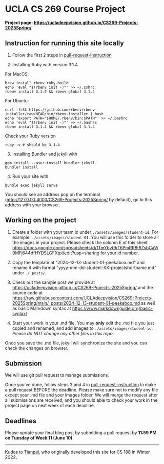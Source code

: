 # UCLA CS 269 Course Project

**Project page: https://ucladeepvision.github.io/CS269-Projects-2025Spring/**


## Instruction for running this site locally

1. Follow the first 2 steps in [pull-request-instruction](pull-request-instruction.md)

2. Installing Ruby with version 3.1.4 

For MacOS:
```
brew install rbenv ruby-build
echo 'eval "$(rbenv init -)"' >> ~/.zshrc
rbenv install 3.1.4 && rbenv global 3.1.4
```
For Ubuntu: 
```
curl -fsSL https://github.com/rbenv/rbenv-installer/raw/HEAD/bin/rbenv-installer | bash
echo 'export PATH="$HOME/.rbenv/bin:$PATH"' >> ~/.bashrc
echo 'eval "$(rbenv init -)"' >> ~/.bashrc
rbenv install 3.1.4 && rbenv global 3.1.4
```

Check your Ruby version
```
ruby -v # should be 3.1.4
```

3. Installing Bundler and jekyll with
```
gem install --user-install bundler jekyll
bundler install
```

4. Run your site with
```
bundle exec jekyll serve
```
You should see an address pop on the terminal (http://127.0.0.1:4000/CS269-Projects-2025Spring/ by default), go to this address with your browser.

## Working on the project

1. Create a folder with your team id under ```./assets/images/student-id```. For example: ```./assets/images/student-01```. You will use this folder to store all the images in your project. Please check the column E of this sheet https://docs.google.com/spreadsheets/d/1TmYbvt9rT6PmRR8t9ZsbCaW9MFj644dfHYDSLGFXtpI/edit?usp=sharing for your id number.

2. Copy the template at "2024-12-13-student-01-peekaboo.md" and rename it with format "yyyy-mm-dd-student-XX-projectshortname.md" under ```./_posts/```.

3. Check out the sample post we provide at https://ucladeepvision.github.io/CS269-Projects-2025Spring/ and the source code at https://raw.githubusercontent.com/UCLAdeepvision/CS269-Projects-2025Spring/main/_posts/2024-12-13-student-01-peekaboo.md as well as basic Markdown syntax at https://www.markdownguide.org/basic-syntax/

4. Start your work in your .md file. You may **only** edit the .md file you just copied and renamed, and add images to ```./assets/images/student-id```. *Please do NOT change any other files in this repo.*

Once you save the .md file, jekyll will synchronize the site and you can check the changes on browser.

## Submission
We will use git pull request to manage submissions.

Once you've done, follow steps 3 and 4 in [pull-request-instruction](pull-request-instruction.md) to make a pull request BEFORE the deadline. Please make sure not to modify any file except your .md file and your images folder. We will merge the request after all submissions are received, and you should able to check your work in the project page on next week of each deadline.

## Deadlines  
Please update your final blog post by submitting a pull request by **11:59 PM on Tuesday of Week 11 (June 10)**.

-----

Kudos to [Tianpei](https://gutianpei.github.io/), who originally developed this site for CS 188 in Winter 2022.
